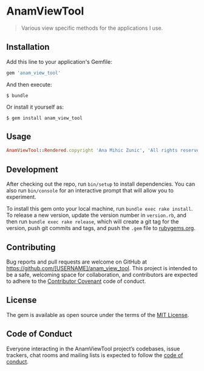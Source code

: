 # AnamViewTool

> Various view specific methods for the applications I use.
## Installation

Add this line to your application's Gemfile:

```ruby
gem 'anam_view_tool'
```

And then execute:

    $ bundle

Or install it yourself as:

    $ gem install anam_view_tool

## Usage

```ruby
AnamViewTool::Rendered.copyright 'Ana Mihic Zunic', 'All rights reserved'
```

## Development

After checking out the repo, run `bin/setup` to install dependencies. You can also run `bin/console` for an interactive prompt that will allow you to experiment.

To install this gem onto your local machine, run `bundle exec rake install`. To release a new version, update the version number in `version.rb`, and then run `bundle exec rake release`, which will create a git tag for the version, push git commits and tags, and push the `.gem` file to [rubygems.org](https://rubygems.org).

## Contributing

Bug reports and pull requests are welcome on GitHub at https://github.com/[USERNAME]/anam_view_tool. This project is intended to be a safe, welcoming space for collaboration, and contributors are expected to adhere to the [Contributor Covenant](http://contributor-covenant.org) code of conduct.

## License

The gem is available as open source under the terms of the [MIT License](https://opensource.org/licenses/MIT).

## Code of Conduct

Everyone interacting in the AnamViewTool project’s codebases, issue trackers, chat rooms and mailing lists is expected to follow the [code of conduct](https://github.com/[USERNAME]/anam_view_tool/blob/master/CODE_OF_CONDUCT.md).
